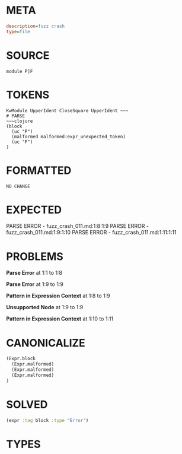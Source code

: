 # META
~~~ini
description=fuzz crash
type=file
~~~
# SOURCE
~~~roc
module P]F
~~~
# TOKENS
~~~text
KwModule UpperIdent CloseSquare UpperIdent ~~~
# PARSE
~~~clojure
(block
  (uc "P")
  (malformed malformed:expr_unexpected_token)
  (uc "F")
)
~~~
# FORMATTED
~~~roc
NO CHANGE
~~~
# EXPECTED
PARSE ERROR - fuzz_crash_011.md:1:8:1:9
PARSE ERROR - fuzz_crash_011.md:1:9:1:10
PARSE ERROR - fuzz_crash_011.md:1:11:1:11
# PROBLEMS
**Parse Error**
at 1:1 to 1:8

**Parse Error**
at 1:9 to 1:9

**Pattern in Expression Context**
at 1:8 to 1:9

**Unsupported Node**
at 1:9 to 1:9

**Pattern in Expression Context**
at 1:10 to 1:11

# CANONICALIZE
~~~clojure
(Expr.block
  (Expr.malformed)
  (Expr.malformed)
  (Expr.malformed)
)
~~~
# SOLVED
~~~clojure
(expr :tag block :type "Error")
~~~
# TYPES
~~~roc
~~~
